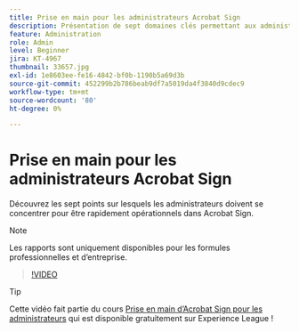 ```yaml
---
title: Prise en main pour les administrateurs Acrobat Sign
description: Présentation de sept domaines clés permettant aux administrateurs de se familiariser rapidement avec Acrobat Sign
feature: Administration
role: Admin
level: Beginner
jira: KT-4967
thumbnail: 33657.jpg
exl-id: 1e8603ee-fe16-4842-bf0b-1190b5a69d3b
source-git-commit: 452299b2b786beab9df7a5019da4f3840d9cdec9
workflow-type: tm+mt
source-wordcount: '80'
ht-degree: 0%

---
```


# Prise en main pour les administrateurs Acrobat Sign

Découvrez les sept points sur lesquels les administrateurs doivent se concentrer pour être rapidement opérationnels dans Acrobat Sign.

>[!NOTE]
>
>Les rapports sont uniquement disponibles pour les formules professionnelles et d’entreprise.

>[!VIDEO](https://video.tv.adobe.com/v/33657?quality=12&learn=on&hidetitle=true)

>[!TIP]
>
>Cette vidéo fait partie du cours [Prise en main d’Acrobat Sign pour les administrateurs](https://experienceleague.adobe.com/?recommended=Sign-A-1-2020.2) qui est disponible gratuitement sur Experience League !
